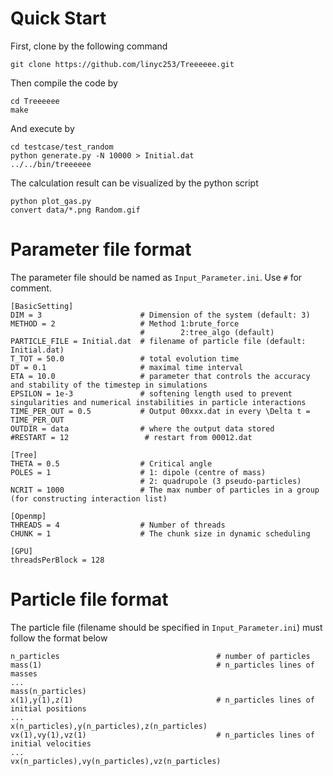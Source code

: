 # Quick Start
First, clone by the following command
```
git clone https://github.com/linyc253/Treeeeee.git
```
Then compile the code by
```
cd Treeeeee
make
```
And execute by
```
cd testcase/test_random
python generate.py -N 10000 > Initial.dat
../../bin/treeeeee
```
The calculation result can be visualized by the python script
```
python plot_gas.py
convert data/*.png Random.gif
```
# Parameter file format
The parameter file should be named as `Input_Parameter.ini`. Use `#` for comment.
```
[BasicSetting]
DIM = 3                      # Dimension of the system (default: 3)
METHOD = 2                   # Method 1:brute_force 
                             #        2:tree_algo (default)
PARTICLE_FILE = Initial.dat  # filename of particle file (default: Initial.dat)
T_TOT = 50.0                 # total evolution time
DT = 0.1                     # maximal time interval
ETA = 10.0                   # parameter that controls the accuracy and stability of the timestep in simulations
EPSILON = 1e-3               # softening length used to prevent singularities and numerical instabilities in particle interactions
TIME_PER_OUT = 0.5           # Output 00xxx.dat in every \Delta t = TIME_PER_OUT
OUTDIR = data                # where the output data stored
#RESTART = 12                 # restart from 00012.dat

[Tree]
THETA = 0.5                  # Critical angle
POLES = 1                    # 1: dipole (centre of mass)
                             # 2: quadrupole (3 pseudo-particles)
NCRIT = 1000                 # The max number of particles in a group (for constructing interaction list)

[Openmp]
THREADS = 4                  # Number of threads
CHUNK = 1                    # The chunk size in dynamic scheduling

[GPU]
threadsPerBlock = 128
```
# Particle file format
The particle file (filename should be specified in `Input_Parameter.ini`) must follow the format below
```
n_particles                                   # number of particles
mass(1)                                       # n_particles lines of masses
...
mass(n_particles)
x(1),y(1),z(1)                                # n_particles lines of initial positions
...
x(n_particles),y(n_particles),z(n_particles)
vx(1),vy(1),vz(1)                             # n_particles lines of initial velocities
...
vx(n_particles),vy(n_particles),vz(n_particles)
```

